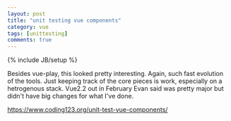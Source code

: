 ```yaml
---
layout: post
title: "unit testing vue components"
category: vue
tags: [unittesting]
comments: true
---
```

{% include JB/setup %}
  
Besides vue-play, this looked pretty interesting.  Again, such fast evolution of the tools.  Just keeping track of the core pieces is work, especially on a hetrogenous stack.  Vue2.2 out in February Evan said was pretty major but didn't have big changes for what I've done.
  
<https://www.coding123.org/unit-test-vue-components/>

